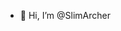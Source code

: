 - 👋 Hi, I’m @SlimArcher

<!---
SlimArcher/SlimArcher is a ✨ special ✨ repository because its `README.md` (this file) appears on your GitHub profile.
You can click the Preview link to take a look at your changes.
--->
